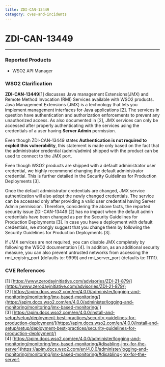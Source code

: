 ```yaml
---
title: ZDI-CAN-13449
category: cves-and-incidents
---
```


# ZDI-CAN-13449
---

### Reported Products
* WSO2 API Manager


### WSO2 Clarification
**ZDI-CAN-13449**[1] discusses Java management Extensions(JMX) and Remote Method Invocation (RMI) Services available with WSO2 products. Java Management Extensions (JMX) is a technology that lets you implement management interfaces for Java applications [2]. The services in question have authentication and authorization enforcements to prevent any unauthorized access. As also documented in [2], JMX services can only be accessed after properly authenticating with the services using the credentials of a user having **Server Admin** permission.

Even though ZDI-CAN-13449  states **Authentication is not required to exploit this vulnerability**, this statement is made only based on the fact that the administrator credential (admin/admin) shipped with the product can be used to connect to the JMX port. 

Even though WSO2 products are shipped with a default administrator user credential, we highly recommend changing the default administrator credential. This is further detailed in the Security Guidelines for Production Deployments [3]. 

Once the default administrator credentials are changed, JMX service authentication will also adopt the newly changed credentials. The service can be accessed only after providing a valid user credential having Server Admin permission. Therefore, considering the above facts, the reported security issue  ZDI-CAN-13449 [2] has no impact when the default admin credentials have been changed as per the Security Guidelines for Production Deployments [3]. In case you have a deployment with default credentials, we strongly suggest that you change them by following the Security Guidelines for Production Deployments [3].

If JMX services are not required, you can disable JMX completely by following the WSO2 documentation [4]. In addition, as an additional security measure, you can also prevent untrusted networks from accessing the rmi_registry_port (defaults to: 9999) and rmi_server_port (defaults to: 11111).


### CVE References
[1] [https://www.zerodayinitiative.com/advisories/ZDI-21-879/](https://www.zerodayinitiative.com/advisories/ZDI-21-879/)<br>
[2] [https://apim.docs.wso2.com/en/4.0.0/administer/logging-and-monitoring/monitoring/jmx-based-monitoring/](https://apim.docs.wso2.com/en/4.0.0/administer/logging-and-monitoring/monitoring/jmx-based-monitoring/ )<br>
[3] [https://apim.docs.wso2.com/en/4.0.0/install-and-setup/setup/deployment-best-practices/security-guidelines-for-production-deployment/](https://apim.docs.wso2.com/en/4.0.0/install-and-setup/setup/deployment-best-practices/security-guidelines-for-production-deployment/)<br>
[4] [https://apim.docs.wso2.com/en/4.0.0/administer/logging-and-monitoring/monitoring/jmx-based-monitoring/#disabling-jmx-for-the-server](https://apim.docs.wso2.com/en/4.0.0/administer/logging-and-monitoring/monitoring/jmx-based-monitoring/#disabling-jmx-for-the-server)